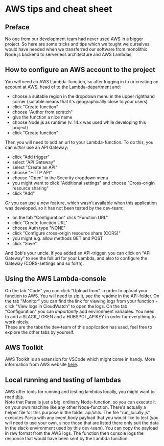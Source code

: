 # AWS tips and cheat sheet

## Preface
No one from our development team had never used AWS in a bigger project. So here are some tricks and tips which we tought we ourselves would have needed when we transferred our software from monolithic Node.js backend to serverless architecture and AWS Lambdas.  

## How to configure an AWS account to the project
You will need an AWS Lambda-function, so after logging in to or creating an account at AWS, head of to the Lambda-department and:
- choose a suitable region in the dropdown menu in the upper righthand corner (suitable means that it's geographically close to your users)
- click "Create function"
- choose "Author from scratch"
- give the function a nice name
- choose Node.js as runtime (v. 14.x was used while developing this project)
- click "Create function"

Then you will need to add an url to your Lambda-function. To do this, you can *either* use an API Gateway: 
- click "Add trigger"
- select "API Gateway"
- select "Create an API"
- choose "HTTP API"
- choose "Open" in the Security dropdown menu
- you might want to click "Additional settings" and choose "Cross-origin resource sharing"
- click "Add"

*Or* you can use a new feature, which wasn't available when this application was developed, so it has not been tested by the dev-team:
- on the tab "Configuration" click "Function URL"
- click "Create function URL"
- choose Auth type "NONE"
- click "Configure cross-origin resource share (CORS)"
- you might e.g. allow methods GET and POST
- click "Save"

And Bob's your uncle. If you added an API-trigger, you can click on "API Gateway" to see the full url for your Lambda, and also to configure the Gateway (CORS-settings and so forth).

## Using the AWS Lambda-console

On the tab "Code" you can click "Upload from" in order to upload your function to AWS. You will need to zip it, see the readme in the API-folder. 
On the tab "Monitor" you can find the link for viewing logs from your function - click "View logs in CloudWatch" to open the logs. 
On the tab "Configuration" you can *importantly* add environment variables. You need to add a SLACK_TOKEN and a HUBSPOT_APIKEY in order for everything to work nicely.  
These are the tabs the dev-team of this application has used, feel free to explore the other tabs by yourself.

## AWS Toolkit
AWS Toolkit is an extension for VSCode which might come in handy. More information from AWS website [here](https://aws.amazon.com/visualstudiocode/).  

## Local running and testing of lambdas
AWS offer tools for running and testing lambdas locally, you might want to read [this](https://docs.aws.amazon.com/serverless-application-model/latest/developerguide/serverless-sam-cli-using-debugging.html).  
Note that Parsa is just a big, ordinary Node-function, so you can execute it on your own machine like any other Node-function. There's actually a helper file for this purpose in the folder api/utils. The file "run_locally.js" executes Parsa with any event.body payload that you would like to test (you will need to use your own, since those that are listed there only suit the data in the slack-environment used by this dev-team). You can copy the payload in raw format from the AWS logs. The function then console logs the response that would have been sent by the Lambda function.
